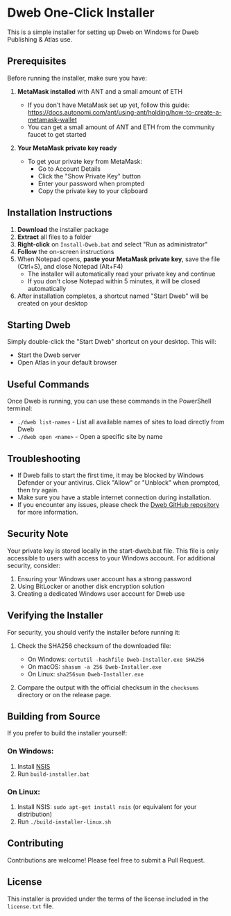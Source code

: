 # Dweb One-Click Installer

This is a simple installer for setting up Dweb on Windows for Dweb Publishing & Atlas use.

## Prerequisites

Before running the installer, make sure you have:

1. **MetaMask installed** with ANT and a small amount of ETH
   - If you don't have MetaMask set up yet, follow this guide: https://docs.autonomi.com/ant/using-ant/holding/how-to-create-a-metamask-wallet
   - You can get a small amount of ANT and ETH from the community faucet to get started

2. **Your MetaMask private key ready**
   - To get your private key from MetaMask:
     - Go to Account Details
     - Click the "Show Private Key" button
     - Enter your password when prompted
     - Copy the private key to your clipboard

## Installation Instructions

1. **Download** the installer package
2. **Extract** all files to a folder
3. **Right-click** on `Install-Dweb.bat` and select "Run as administrator"
4. **Follow** the on-screen instructions
5. When Notepad opens, **paste your MetaMask private key**, save the file (Ctrl+S), and close Notepad (Alt+F4)
   - The installer will automatically read your private key and continue
   - If you don't close Notepad within 5 minutes, it will be closed automatically
6. After installation completes, a shortcut named "Start Dweb" will be created on your desktop

## Starting Dweb

Simply double-click the "Start Dweb" shortcut on your desktop. This will:
- Start the Dweb server
- Open Atlas in your default browser

## Useful Commands

Once Dweb is running, you can use these commands in the PowerShell terminal:
- `./dweb list-names` - List all available names of sites to load directly from Dweb
- `./dweb open <name>` - Open a specific site by name

## Troubleshooting

- If Dweb fails to start the first time, it may be blocked by Windows Defender or your antivirus. Click "Allow" or "Unblock" when prompted, then try again.
- Make sure you have a stable internet connection during installation.
- If you encounter any issues, please check the [Dweb GitHub repository](https://github.com/happybeing/dweb) for more information.

## Security Note

Your private key is stored locally in the start-dweb.bat file. This file is only accessible to users with access to your Windows account. For additional security, consider:

1. Ensuring your Windows user account has a strong password
2. Using BitLocker or another disk encryption solution
3. Creating a dedicated Windows user account for Dweb use

## Verifying the Installer

For security, you should verify the installer before running it:

1. Check the SHA256 checksum of the downloaded file:
   - On Windows: `certutil -hashfile Dweb-Installer.exe SHA256`
   - On macOS: `shasum -a 256 Dweb-Installer.exe`
   - On Linux: `sha256sum Dweb-Installer.exe`

2. Compare the output with the official checksum in the `checksums` directory or on the release page.

## Building from Source

If you prefer to build the installer yourself:

### On Windows:
1. Install [NSIS](https://nsis.sourceforge.io/Download)
2. Run `build-installer.bat`

### On Linux:
1. Install NSIS: `sudo apt-get install nsis` (or equivalent for your distribution)
2. Run `./build-installer-linux.sh`

## Contributing

Contributions are welcome! Please feel free to submit a Pull Request.

## License

This installer is provided under the terms of the license included in the `license.txt` file. 